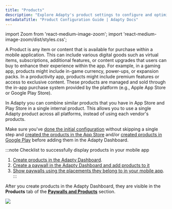 ```yaml
---
title: "Products"
description: "Explore Adapty's product settings to configure and optimize in-app purchases and subscriptions."
metadataTitle: "Product Configuration Guide | Adapty Docs"
---
```


import Zoom from 'react-medium-image-zoom';
import 'react-medium-image-zoom/dist/styles.css';

A Product is any item or content that is available for purchase within a mobile application. This can include various digital goods such as virtual items, subscriptions, additional features, or content upgrades that users can buy to enhance their experience within the app. For example, in a gaming app, products might include in-game currency, power-ups, or expansion packs. In a productivity app, products might include premium features or access to exclusive content. These products are managed and sold through the in-app purchase system provided by the platform (e.g., Apple App Store or Google Play Store).

In Adapty you can combine similar products that you have in App Store and Play Store in a single internal product. This allows you to use a single Adapty product across all platforms, instead of using each vendor's products.

Make sure you've [done the initial configuration](quickstart) without skipping a single step and [created the products in the App Store](app-store-products) and/or [created products in Google Play](android-products) before adding them in the Adapty Dashboard.

:::note
Checklist to successfully display products in your mobile app

1. [Create products in the Adapty Dashboard](create-product).
2. [Create a paywall in the Adapty Dashboard and add products to it](create-paywall)
3. [Show paywalls using the placements they belong to in your mobile app](display-pb-paywalls).
:::

After you create products in the Adapty Dashboard, they are visible in the  **Products** tab of the **[Paywalls and Products](https://app.adapty.io/products)** section.


<Zoom>
  <img src={require('./img/a26de79-Products_list.webp').default}
  style={{
    border: '1px solid #727272', /* border width and color */
    width: '700px', /* image width */
    display: 'block', /* for alignment */
    margin: '0 auto' /* center alignment */
  }}
/>
</Zoom>


